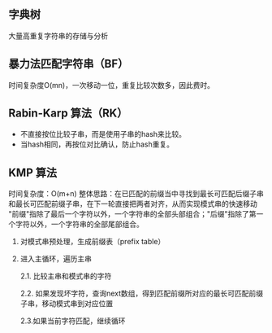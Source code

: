 ## 字典树
大量高重复字符串的存储与分析
## 暴力法匹配字符串（BF）
时间复杂度O(mn)，一次移动一位，重复比较次数多，因此费时。

## Rabin-Karp 算法（RK）
- 不直接按位比较子串，而是使用子串的hash来比较。  
- 当hash相同，再按位对比确认，防止hash重复。
## KMP 算法
时间复杂度：O(m+n)
整体思路：在已匹配的前缀当中寻找到最长可匹配后缀子串和最长可匹配前缀子串，在下一轮直接把两者对齐，从而实现模式串的快速移动
"前缀"指除了最后一个字符以外，一个字符串的全部头部组合；"后缀"指除了第一个字符以外，一个字符串的全部尾部组合。

1. 对模式串预处理，生成前缀表（prefix table）

2. 进入主循环，遍历主串

    2.1. 比较主串和模式串的字符

    2.2. 如果发现坏字符，查询next数组，得到匹配前缀所对应的最长可匹配前缀子串，移动模式串到对应位置

    2.3.如果当前字符匹配，继续循环